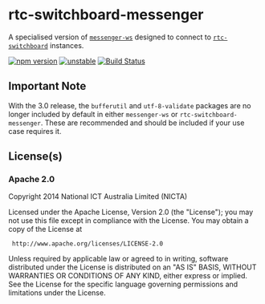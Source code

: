 # rtc-switchboard-messenger

A specialised version of
[`messenger-ws`](https://github.com/DamonOehlman/messenger-ws) designed to
connect to [`rtc-switchboard`](http://github.com/rtc-io/rtc-switchboard)
instances.

[![npm version](https://badge.fury.io/js/rtc-switchboard-messenger.svg)](https://badge.fury.io/js/rtc-switchboard-messenger) [![unstable](https://img.shields.io/badge/stability-unstable-yellowgreen.svg)](https://github.com/dominictarr/stability#unstable) [![Build Status](https://travis-ci.org/rtc-io/rtc-switchboard-messenger.svg?branch=master)](https://travis-ci.org/rtc-io/rtc-switchboard-messenger)

## Important Note

With the 3.0 release, the `bufferutil` and `utf-8-validate` packages are no longer included by default in either `messenger-ws` or `rtc-switchboard-messenger`. These are recommended and should be included if your use case requires it.

## License(s)

### Apache 2.0

Copyright 2014 National ICT Australia Limited (NICTA)

   Licensed under the Apache License, Version 2.0 (the "License");
   you may not use this file except in compliance with the License.
   You may obtain a copy of the License at

     http://www.apache.org/licenses/LICENSE-2.0

   Unless required by applicable law or agreed to in writing, software
   distributed under the License is distributed on an "AS IS" BASIS,
   WITHOUT WARRANTIES OR CONDITIONS OF ANY KIND, either express or implied.
   See the License for the specific language governing permissions and
   limitations under the License.
